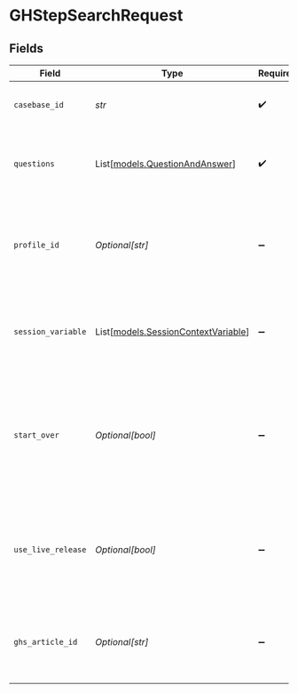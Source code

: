 # GHStepSearchRequest


## Fields

| Field                                                                                                 | Type                                                                                                  | Required                                                                                              | Description                                                                                           | Example                                                                                               |
| ----------------------------------------------------------------------------------------------------- | ----------------------------------------------------------------------------------------------------- | ----------------------------------------------------------------------------------------------------- | ----------------------------------------------------------------------------------------------------- | ----------------------------------------------------------------------------------------------------- |
| `casebase_id`                                                                                         | *str*                                                                                                 | :heavy_check_mark:                                                                                    | The numerical ID of the Casebase.                                                                     | 409601000000001                                                                                       |
| `questions`                                                                                           | List[[models.QuestionAndAnswer](../models/questionandanswer.md)]                                      | :heavy_check_mark:                                                                                    | Pre-answered Questions in Guided Help search                                                          |                                                                                                       |
| `profile_id`                                                                                          | *Optional[str]*                                                                                       | :heavy_minus_sign:                                                                                    | The ID of the guided help profile.<br><br/>1 will always be the **system profile**.<br/>              |                                                                                                       |
| `session_variable`                                                                                    | List[[models.SessionContextVariable](../models/sessioncontextvariable.md)]                            | :heavy_minus_sign:                                                                                    | Session variables used to give Guided Help additional context.                                        |                                                                                                       |
| `start_over`                                                                                          | *Optional[bool]*                                                                                      | :heavy_minus_sign:                                                                                    | Restart the current Guided Help search with the existing context along with session variable context. |                                                                                                       |
| `use_live_release`                                                                                    | *Optional[bool]*                                                                                      | :heavy_minus_sign:                                                                                    | Use current live release snapshot of the Casebase otherwise use the authoring release.                |                                                                                                       |
| `ghs_article_id`                                                                                      | *Optional[str]*                                                                                       | :heavy_minus_sign:                                                                                    | Numeric ID of the guided help session article used for starting search.                               | 100000000001035                                                                                       |